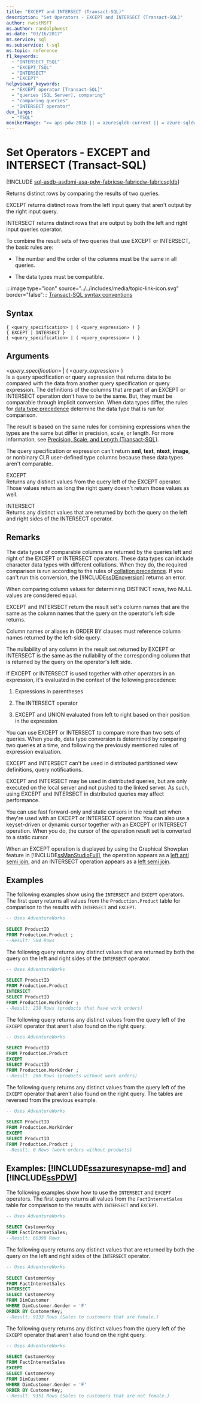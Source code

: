 ```yaml
---
title: "EXCEPT and INTERSECT (Transact-SQL)"
description: "Set Operators - EXCEPT and INTERSECT (Transact-SQL)"
author: rwestMSFT
ms.author: randolphwest
ms.date: "03/16/2017"
ms.service: sql
ms.subservice: t-sql
ms.topic: reference
f1_keywords:
  - "INTERSECT_TSQL"
  - "EXCEPT_TSQL"
  - "INTERSECT"
  - "EXCEPT"
helpviewer_keywords:
  - "EXCEPT operator [Transact-SQL]"
  - "queries [SQL Server], comparing"
  - "comparing queries"
  - "INTERSECT operator"
dev_langs:
  - "TSQL"
monikerRange: ">= aps-pdw-2016 || = azuresqldb-current || = azure-sqldw-latest || >= sql-server-2016 || >= sql-server-linux-2017 || = azuresqldb-mi-current || =fabric"
---
```

# Set Operators - EXCEPT and INTERSECT (Transact-SQL)
[!INCLUDE [sql-asdb-asdbmi-asa-pdw-fabricse-fabricdw-fabricsqldb](../../includes/applies-to-version/sql-asdb-asdbmi-asa-pdw-fabricse-fabricdw-fabricsqldb.md)]

Returns distinct rows by comparing the results of two queries.  
  
EXCEPT returns distinct rows from the left input query that aren't output by the right input query.  
 
INTERSECT returns distinct rows that are output by both the left and right input queries operator.  
  
To combine the result sets of two queries that use EXCEPT or INTERSECT, the basic rules are:  
  
-   The number and the order of the columns must be the same in all queries.  
  
-   The data types must be compatible.  
  
:::image type="icon" source="../../includes/media/topic-link-icon.svg" border="false"::: [Transact-SQL syntax conventions](../../t-sql/language-elements/transact-sql-syntax-conventions-transact-sql.md)  
  
## Syntax  
  
```syntaxsql
{ <query_specification> | ( <query_expression> ) }   
{ EXCEPT | INTERSECT }  
{ <query_specification> | ( <query_expression> ) }  
```  
  
## Arguments
\<_query\_specification_> | ( \<_query\_expression_> )  
Is a query specification or query expression that returns data to be compared with the data from another query specification or query expression. The definitions of the columns that are part of an EXCEPT or INTERSECT operation don't have to be the same. But, they must be comparable through implicit conversion. When data types differ, the rules for [data type precedence](../../t-sql/data-types/data-type-precedence-transact-sql.md) determine the data type that is run for comparison.  
  
The result is based on the same rules for combining expressions when the types are the same but differ in precision, scale, or length. For more information, see [Precision, Scale, and Length &#40;Transact-SQL&#41;](../../t-sql/data-types/precision-scale-and-length-transact-sql.md).  
  
The query specification or expression can't return **xml**, **text**, **ntext**, **image**, or nonbinary CLR user-defined type columns because these data types aren't comparable.  
  
EXCEPT  
Returns any distinct values from the query left of the EXCEPT operator. Those values return as long the right query doesn't return those values as well.  
  
INTERSECT  
Returns any distinct values that are returned by both the query on the left and right sides of the INTERSECT operator.  
  
## Remarks  
The data types of comparable columns are returned by the queries left and right of the EXCEPT or INTERSECT operators. These data types can include character data types with different collations. When they do, the required comparison is run according to the rules of [collation precedence](../../t-sql/statements/collation-precedence-transact-sql.md). If you can't run this conversion, the [!INCLUDE[ssDEnoversion](../../includes/ssdenoversion-md.md)] returns an error.  
  
When comparing column values for determining DISTINCT rows, two NULL values are considered equal.  
  
EXCEPT and INTERSECT return the result set's column names that are the same as the column names that the query on the operator's left side returns.  
  
Column names or aliases in ORDER BY clauses must reference column names returned by the left-side query.  
  
The nullability of any column in the result set returned by EXCEPT or INTERSECT is the same as the nullability of the corresponding column that is returned by the query on the operator's left side.  
  
If EXCEPT or INTERSECT is used together with other operators in an expression, it's evaluated in the context of the following precedence:  
  
1.  Expressions in parentheses  
  
2.  The INTERSECT operator  
  
3.  EXCEPT and UNION evaluated from left to right based on their position in the expression  
  
You can use EXCEPT or INTERSECT to compare more than two sets of queries. When you do, data type conversion is determined by comparing two queries at a time, and following the previously mentioned rules of expression evaluation.  
  
EXCEPT and INTERSECT can't be used in distributed partitioned view definitions, query notifications.  
 
EXCEPT and INTERSECT may be used in distributed queries, but are only executed on the local server and not pushed to the linked server. As such, using EXCEPT and INTERSECT in distributed queries may affect performance.  
  
You can use fast forward-only and static cursors in the result set when they're used with an EXCEPT or INTERSECT operation. You can also use a keyset-driven or dynamic cursor together with an EXCEPT or INTERSECT operation. When you do, the cursor of the operation result set is converted to a static cursor.  
  
When an EXCEPT operation is displayed by using the Graphical Showplan feature in [!INCLUDE[ssManStudioFull](../../includes/ssmanstudiofull-md.md)], the operation appears as a [left anti semi join](../../relational-databases/showplan-logical-and-physical-operators-reference.md), and an INTERSECT operation appears as a [left semi join](../../relational-databases/showplan-logical-and-physical-operators-reference.md).  
  
## Examples  
The following examples show using the `INTERSECT` and `EXCEPT` operators. The first query returns all values from the `Production.Product` table for comparison to the results with `INTERSECT` and `EXCEPT`.  
  
```sql
-- Uses AdventureWorks  
  
SELECT ProductID   
FROM Production.Product ;  
--Result: 504 Rows  
```  
  
The following query returns any distinct values that are returned by both the query on the left and right sides of the `INTERSECT` operator.  
  
```sql  
-- Uses AdventureWorks  
  
SELECT ProductID   
FROM Production.Product  
INTERSECT  
SELECT ProductID   
FROM Production.WorkOrder ;  
--Result: 238 Rows (products that have work orders)  
```  
  
The following query returns any distinct values from the query left of the `EXCEPT` operator that aren't also found on the right query.  
  
```sql  
-- Uses AdventureWorks  
  
SELECT ProductID   
FROM Production.Product  
EXCEPT  
SELECT ProductID   
FROM Production.WorkOrder ;  
--Result: 266 Rows (products without work orders)  
```  
  
The following query returns any distinct values from the query left of the `EXCEPT` operator that aren't also found on the right query. The tables are reversed from the previous example.  
  
```sql  
-- Uses AdventureWorks  
  
SELECT ProductID   
FROM Production.WorkOrder  
EXCEPT  
SELECT ProductID   
FROM Production.Product ;  
--Result: 0 Rows (work orders without products)  
```  
  
## Examples: [!INCLUDE[ssazuresynapse-md](../../includes/ssazuresynapse-md.md)] and [!INCLUDE[ssPDW](../../includes/sspdw-md.md)]  
The following examples show how to use the `INTERSECT` and `EXCEPT` operators. The first query returns all values from the `FactInternetSales` table for comparison to the results with `INTERSECT` and `EXCEPT`.  
  
```sql  
-- Uses AdventureWorks  
  
SELECT CustomerKey   
FROM FactInternetSales;  
--Result: 60398 Rows  
```  
  
The following query returns any distinct values that are returned by both the query on the left and right sides of the `INTERSECT` operator.  
  
```sql  
-- Uses AdventureWorks  
  
SELECT CustomerKey   
FROM FactInternetSales    
INTERSECT   
SELECT CustomerKey   
FROM DimCustomer   
WHERE DimCustomer.Gender = 'F'  
ORDER BY CustomerKey;  
--Result: 9133 Rows (Sales to customers that are female.)  
```  
  
The following query returns any distinct values from the query left of the `EXCEPT` operator that aren't also found on the right query.  
  
```sql  
-- Uses AdventureWorks  
  
SELECT CustomerKey   
FROM FactInternetSales    
EXCEPT   
SELECT CustomerKey   
FROM DimCustomer   
WHERE DimCustomer.Gender = 'F'  
ORDER BY CustomerKey;  
--Result: 9351 Rows (Sales to customers that are not female.)  
```  
